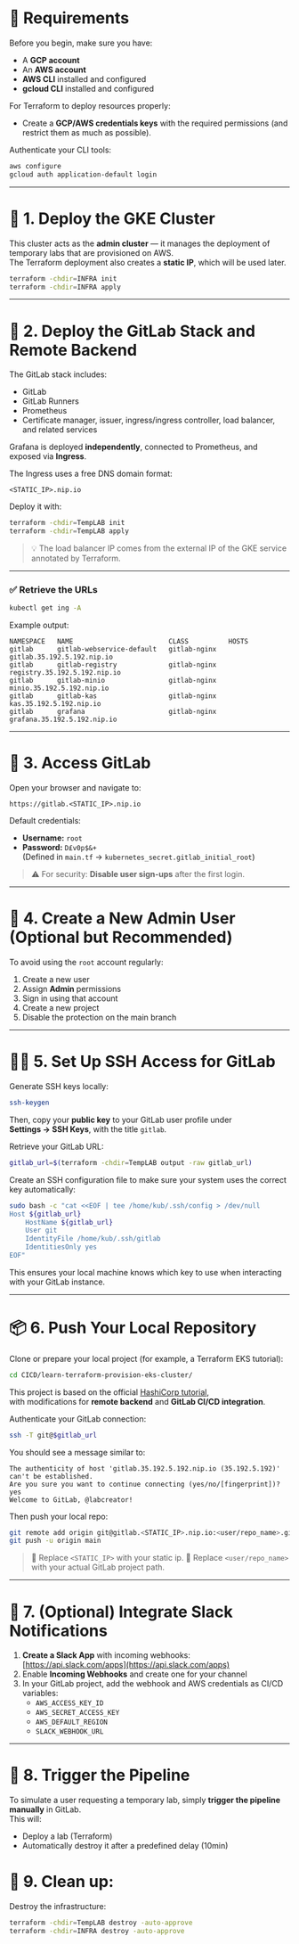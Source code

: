# 🧰 Requirements

Before you begin, make sure you have:

- A **GCP account**
- An **AWS account**
- **AWS CLI** installed and configured
- **gcloud CLI** installed and configured

For Terraform to deploy resources properly:

- Create a **GCP/AWS credentials keys** with the required permissions (and restrict them as much as possible).

Authenticate your CLI tools:
```bash
aws configure
gcloud auth application-default login
```

---

# 🚀 1. Deploy the GKE Cluster

This cluster acts as the **admin cluster** — it manages the deployment of temporary labs that are provisioned on AWS.  
The Terraform deployment also creates a **static IP**, which will be used later.

```bash
terraform -chdir=INFRA init
terraform -chdir=INFRA apply
```

---

# 🧱 2. Deploy the GitLab Stack and Remote Backend

The GitLab stack includes:
- GitLab
- GitLab Runners
- Prometheus
- Certificate manager, issuer, ingress/ingress controller, load balancer, and related services

Grafana is deployed **independently**, connected to Prometheus, and exposed via **Ingress**.

The Ingress uses a free DNS domain format:
```
<STATIC_IP>.nip.io
```

Deploy it with:

```bash
terraform -chdir=TempLAB init
terraform -chdir=TempLAB apply
```

> 💡 The load balancer IP comes from the external IP of the GKE service annotated by Terraform.

---

### ✅ Retrieve the URLs

```bash
kubectl get ing -A
```

Example output:

```
NAMESPACE   NAME                        CLASS          HOSTS
gitlab      gitlab-webservice-default   gitlab-nginx   gitlab.35.192.5.192.nip.io
gitlab      gitlab-registry             gitlab-nginx   registry.35.192.5.192.nip.io
gitlab      gitlab-minio                gitlab-nginx   minio.35.192.5.192.nip.io
gitlab      gitlab-kas                  gitlab-nginx   kas.35.192.5.192.nip.io
gitlab      grafana                     gitlab-nginx   grafana.35.192.5.192.nip.io
```

---

# 🔐 3. Access GitLab

Open your browser and navigate to:

```
https://gitlab.<STATIC_IP>.nip.io
```

Default credentials:

- **Username:** `root`
- **Password:** `D£v0p$&+`  
  (Defined in `main.tf` → `kubernetes_secret.gitlab_initial_root`)

> ⚠️ For security: **Disable user sign-ups** after the first login.

---

# 👤 4. Create a New Admin User (Optional but Recommended)

To avoid using the `root` account regularly:

1. Create a new user
2. Assign **Admin** permissions
3. Sign in using that account
4. Create a new project
5. Disable the protection on the main branch

---

# 🧑‍💻 5. Set Up SSH Access for GitLab

Generate SSH keys locally:

```bash
ssh-keygen
```

Then, copy your **public key** to your GitLab user profile under  
**Settings → SSH Keys**, with the title `gitlab`.

Retrieve your GitLab URL:

```bash
gitlab_url=$(terraform -chdir=TempLAB output -raw gitlab_url)
```

Create an SSH configuration file to make sure your system uses the correct key automatically:

```bash
sudo bash -c "cat <<EOF | tee /home/kub/.ssh/config > /dev/null
Host ${gitlab_url}
    HostName ${gitlab_url}
    User git
    IdentityFile /home/kub/.ssh/gitlab
    IdentitiesOnly yes
EOF"
```

This ensures your local machine knows which key to use when interacting with your GitLab instance.

---

# 📦 6. Push Your Local Repository

Clone or prepare your local project (for example, a Terraform EKS tutorial):

```bash
cd CICD/learn-terraform-provision-eks-cluster/
```

This project is based on the official [HashiCorp tutorial](https://developer.hashicorp.com/terraform/tutorials/kubernetes/eks),  
with modifications for **remote backend** and **GitLab CI/CD integration**.

Authenticate your GitLab connection:

```bash
ssh -T git@$gitlab_url
```

You should see a message similar to:

```
The authenticity of host 'gitlab.35.192.5.192.nip.io (35.192.5.192)' can't be established.
Are you sure you want to continue connecting (yes/no/[fingerprint])? yes
Welcome to GitLab, @labcreator!
```

Then push your local repo:

```bash
git remote add origin git@gitlab.<STATIC_IP>.nip.io:<user/repo_name>.git
git push -u origin main
```
> 🔧 Replace `<STATIC_IP>` with your static ip.
> 🔧 Replace `<user/repo_name>` with your actual GitLab project path.

---

# 💬 7. (Optional) Integrate Slack Notifications

1. **Create a Slack App** with incoming webhooks:  
   [https://api.slack.com/apps](https://api.slack.com/apps)
2. Enable **Incoming Webhooks** and create one for your channel
3. In your GitLab project, add the webhook and AWS credentials as CI/CD variables:
   - `AWS_ACCESS_KEY_ID`
   - `AWS_SECRET_ACCESS_KEY`
   - `AWS_DEFAULT_REGION`
   - `SLACK_WEBHOOK_URL`

---

# 🧩 8. Trigger the Pipeline

To simulate a user requesting a temporary lab, simply **trigger the pipeline manually** in GitLab.  
This will:
- Deploy a lab (Terraform)
- Automatically destroy it after a predefined delay (10min)

# 🧹 9. Clean up:
Destroy the infrastructure:
```bash
terraform -chdir=TempLAB destroy -auto-approve
terraform -chdir=INFRA destroy -auto-approve
```